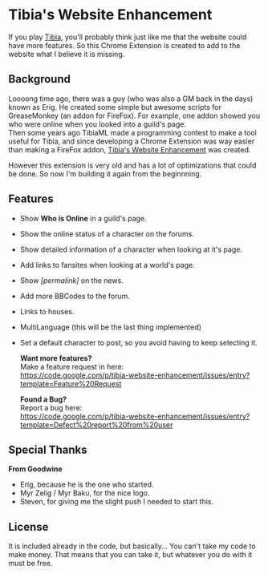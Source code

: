 Tibia's Website Enhancement
===========================
If you play [Tibia](http://www.tibia.com), you'll probably think just like me that the website could have more
features. So this Chrome Extension is created to add to the website what I believe it is missing.

Background
----------
Loooong time ago, there was a guy (who was also a GM back in the days) known as Erig. He created some simple but
awesome scripts for GreaseMonkey (an addon for FireFox). For example, one addon showed you who were online when you
looked into a guild's page.  
Then some years ago TibiaML made a programming contest to make a tool useful for Tibia, and since developing a
Chrome Extension was way easier than making a FireFox addon,
[Tibia's Website Enhancement](https://chrome.google.com/webstore/detail/tibia-website-enhancement/jgbkpdolneinfmghjfeogblbggkojaab)
was created.

However this extension is very old and has a lot of optimizations that could be done. So now I'm building it again from
the beginnning.

Features
--------
* Show **Who is Online** in a guild's page.
* Show the online status of a character on the forums.
* Show detailed information of a character when looking at it's page.
* Add links to fansites when looking at a world's page.
* Show *[permalink]* on the news.
* Add more BBCodes to the forum.
* Links to houses.
* MultiLanguage (this will be the last thing implemented)
* Set a default character to post, so you avoid having to keep selecting it.  
    
    **Want more features?**   
    Make a feature request in here:  
    https://code.google.com/p/tibia-website-enhancement/issues/entry?template=Feature%20Request
    
    **Found a Bug?**  
    Report a bug here:  
    https://code.google.com/p/tibia-website-enhancement/issues/entry?template=Defect%20report%20from%20user

Special Thanks
--------------
**From Goodwine**
* Erig, because he is the one who started.
* Myr Zelig / Myr Baku, for the nice logo.
* Steven, for giving me the slight push I needed to start this.

License
-------
It is included already in the code, but basically... You can't take my code to make money.
That means that you can take it, but whatever you do with it must be free.
